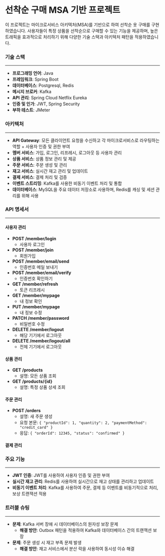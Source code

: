 # 선착순 구매 MSA 기반 프로젝트
이 프로젝트는 마이크로서비스 아키텍처(MSA)를 기반으로 하여 선착순 옷 구매를 구현하였습니다. 
사용자들이 특정 상품을 선착순으로 구매할 수 있는 기능을 제공하며, 
높은 트래픽을 효과적으로 처리하기 위해 다양한 기술 스택과 아키텍처 패턴을 적용하였습니다.

### 기술 스택
---
- **프로그래밍 언어**: Java
- **프레임워크**: Spring Boot
- **데이터베이스**: Postgresql, Redis
- **메시지 브로커**: Kafka
- **API 관리**: Spring Cloud Netflix Eureka
- **인증 및 인가**: JWT, Spring Security
- **부하 테스트**: JMeter

### 아키텍처
---
- **API Gateway**: 모든 클라이언트 요청을 수신하고 각 마이크로서비스로 라우팅하는 역할 + 사용자 인증 및 권한 부여
- **멤버 서비스**: 가입, 로그인, 리프레시, 로그아웃 등 사용자 관리
- **상품 서비스**: 상품 정보 관리 및 제공
- **주문 서비스**: 주문 생성 및 관리
- **재고 서비스**: 실시간 재고 관리 및 업데이트
- **결제 서비스**: 결제 처리 및 검증
- **이벤트 스트리밍**: Kafka를 사용한 비동기 이벤트 처리 및 통합
- **데이터베이스**: MySQL을 주요 데이터 저장소로 사용하며, Redis를 캐싱 및 세션 관리를 위해 사용

### API 명세서
---
#### 사용자 관리
- **POST /member/login**
  - 사용자 로그인
- **POST /member/join**
  - 회원가입
- **POST /member/email/send**
  - 인증번호 메일 보내기
- **POST /member/email/verify**
  - 인증번호 확인하기
- **GET /member/refresh**
  - 토큰 리프레시
- **GET /member/mypage**
  - 내 정보 확인
- **PUT /member/mypage**
  - 내 정보 수정
- **PATCH /member/password**
  - 비밀번호 수정
- **DELETE /member/logout**
  - 해당 기기에서 로그아웃
- **DELETE /member/logout/all**
  - 전체 기기에서 로그아웃

#### 상품 관리
- **GET /products**
    - 설명: 모든 상품 조회
- **GET /products/{id}**
    - 설명: 특정 상품 상세 조회

#### 주문 관리
- **POST /orders**
    - 설명: 새 주문 생성
    - 요청 본문: `{ "productId": 1, "quantity": 2, "paymentMethod": "credit_card" }`
    - 응답: `{ "orderId": 12345, "status": "confirmed" }`

#### 결제 관리

### 주요 기능
---
- **JWT 인증**: JWT를 사용하여 사용자 인증 및 권한 부여
- **실시간 재고 관리**: Redis를 사용하여 실시간으로 재고 상태를 관리하고 업데이트
- **비동기 이벤트 처리**: Kafka를 사용하여 주문, 결제 등 이벤트를 비동기적으로 처리, 보상 트랜잭션 적용


### 트러블 슈팅
---
- **문제**: Kafka 서버 장애 시 데이터베이스의 원자성 보장 문제
    - **해결 방안**: Outbox 패턴을 적용하여 Kafka와 데이터베이스 간의 트랜잭션 보장
- **문제**: 주문 생성 시 재고 부족 문제 발생
    - **해결 방안**: 재고 서비스에서 분산 락을 사용하여 동시성 이슈 해결